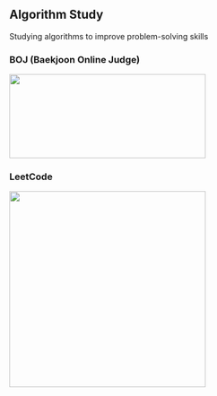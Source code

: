 ## Algorithm Study
Studying algorithms to improve problem-solving skills

### BOJ (Baekjoon Online Judge)
<img src="http://mazassumnida.wtf/api/generate_badge?boj=shrimptaco" height="150" width="350" />  

### LeetCode
<img src="https://leetcard.jacoblin.cool/hyolim-e?theme=nord&radius=14&font=Noto%20Sans%20Mongolian" width="350" />
